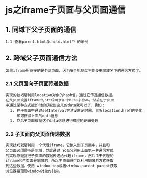# js之iframe子页面与父页面通信

## 1. 同域下父子页面的通信
    1.1 查看parent.html与child.html中 的示例
## 2. 跨域父子页面通信方法
    如果iframe所链接的是外部页面，因为安全机制就不能使用同域名下的通信方式了。

### 2.1 父页面向子页面传递数据
    实现的技巧是利用location对象的hash值，通过它传递通信数据。
    在父页面设置iframe的src后面多加个data字符串，然后在子页面
    中通过某种方式能即时的获取到这儿的data就可以了，例如：
      1. 在子页面中通过setInterval方法设置定时器，监听location.href的变化
         即可获得上面的data信息
      1. 然后子页面根据这个data信息进行相应的逻辑处理

### 2.2 子页面向父页面传递数据
    实现技巧就是利用一个代理iframe，它嵌入到子页面中，并且和
    父页面必须保持是同域，然后通过 它充分利用上面第一种通信方式
    的实现原理就把子页面的数据传递给代理iframe，然后由于代理的
    iframe和主页面是同域的，所以主页面就可以利用同域的方式获取
    到这些数据。使用 window.top或者window.parent.parent获取
    浏览器最顶层window对象的引用。

